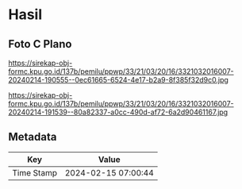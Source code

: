 # Hasil

## Foto C Plano

https://sirekap-obj-formc.kpu.go.id/137b/pemilu/ppwp/33/21/03/20/16/3321032016007-20240214-190555--0ec61665-6524-4e17-b2a9-8f385f32d9c0.jpg

https://sirekap-obj-formc.kpu.go.id/137b/pemilu/ppwp/33/21/03/20/16/3321032016007-20240214-191539--80a82337-a0cc-490d-af72-6a2d90461167.jpg


## Metadata

| Key        | Value               |
| ---------- | ------------------- |
| Time Stamp | 2024-02-15 07:00:44 |



